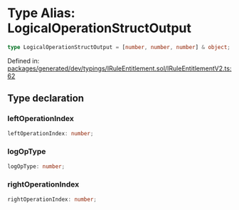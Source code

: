 # Type Alias: LogicalOperationStructOutput

```ts
type LogicalOperationStructOutput = [number, number, number] & object;
```

Defined in: [packages/generated/dev/typings/IRuleEntitlement.sol/IRuleEntitlementV2.ts:62](https://github.com/towns-protocol/towns/blob/0db1fd0ac7258e8db8cedfb6183e8eade8284fa1/packages/generated/dev/typings/IRuleEntitlement.sol/IRuleEntitlementV2.ts#L62)

## Type declaration

### leftOperationIndex

```ts
leftOperationIndex: number;
```

### logOpType

```ts
logOpType: number;
```

### rightOperationIndex

```ts
rightOperationIndex: number;
```
